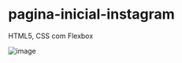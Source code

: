 # pagina-inicial-instagram

HTML5, CSS com Flexbox

![image](https://user-images.githubusercontent.com/52809806/182267919-30172712-e61f-4bb3-964b-71d6f9262013.png)

